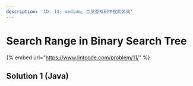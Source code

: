```yaml
---
description: 'ID: 11; medium; 二叉查找树中搜索区间'
---
```


# Search Range in Binary Search Tree

{% embed url="https://www.lintcode.com/problem/11/" %}

## Solution 1 \(Java\)

```java

```

